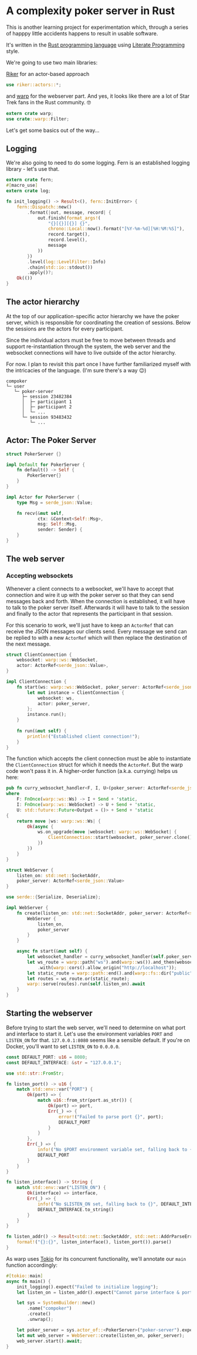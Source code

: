 # A complexity poker server in Rust

This is another learning project for experimentation which, through a series
of happpy little accidents happens to result in usable software.

It's written in the [Rust programming language](https://www.rust-lang.org/)
using [Literate Programming](https://en.wikipedia.org/wiki/Literate_programming)
style.

We're going to use two main libraries:

[Riker](https://riker.rs/) for an actor-based approach
```rust
use riker::actors::*;
```

and [warp](https://github.com/seanmonstar/warp) for the webserver part.
And yes, it looks like there are a lot of Star Trek fans in the Rust
community. 🤓

```rust
extern crate warp;
use crate::warp::Filter;
```

Let's get some basics out of the way...

## Logging
We're also going to need to do some logging. Fern is an established logging 
library - let's use that.

```rust
extern crate fern;
#[macro_use]
extern crate log;

fn init_logging() -> Result<(), fern::InitError> {
    fern::Dispatch::new()
        .format(|out, message, record| {
            out.finish(format_args!(
                "{}[{}][{}] {}",
                chrono::Local::now().format("[%Y-%m-%d][%H:%M:%S]"),
                record.target(),
                record.level(),
                message
            ))
        })
        .level(log::LevelFilter::Info)
        .chain(std::io::stdout())
        .apply()?;
    Ok(())
}
```

## The actor hierarchy

At the top of our application-specific actor hierarchy we have the poker
server, which is responsible for coordinating the creation of sessions.
Below the sessions are the actors for every participant.

Since the individual actors must be free to move between threads and
support re-instantiation through the system, the web server and the
websocket connections will have to live outside of the actor hierarchy.

For now. I plan to revisit this part once I have further familiarized myself
with the intricacies of the language. (I'm sure there's a way 😉)

```
compoker
└─ user
   └─ poker-server
      ├─ session 23482384
      │  ├─ participant 1
      │  ├─ participant 2
      │  └─ ...
      └─ session 93483432
         └─ ...
```

## Actor: The Poker Server


```rust
struct PokerServer {}

impl Default for PokerServer {
    fn default() -> Self {
        PokerServer{}
    }
}

impl Actor for PokerServer {
    type Msg = serde_json::Value;

    fn recv(&mut self,
            ctx: &Context<Self::Msg>,
            msg: Self::Msg,
            sender: Sender) {
    }
}
```

## The web server


### Accepting websockets

Whenever a client connects to a websocket, we'll have to accept that
connection and wire it up with the poker server so that they can send messages
back and forth. When the connection is established, it will have to talk to
the poker server itself. Afterwards it will have to talk to the session and
finally to the actor that represents the participant in that session.

For this scenario to work, we'll just have to keep an `ActorRef` that can
receive the JSON messages our clients send. Every message we send can be
replied to with a new `ActorRef` which will then replace the destination of
the next message. 

```rust
struct ClientConnection {
    websocket: warp::ws::WebSocket,
    actor: ActorRef<serde_json::Value>,
}

impl ClientConnection {
    fn start(ws: warp::ws::WebSocket, poker_server: ActorRef<serde_json::Value>) {
        let mut instance = ClientConnection {
            websocket: ws,
            actor: poker_server,
        };
        instance.run();
    }
    
    fn run(&mut self) {
        println!("Established client connection!");
    }
}
```

The function which accepts the client connection must be able to instantiate
the `ClientConnection` struct for which it needs the `ActorRef`. But the warp
code won't pass it in. A higher-order function (a.k.a. currying) helps us
here:

```rust
pub fn curry_websocket_handler<F, I, U>(poker_server: ActorRef<serde_json::Value>) -> F 
where
    F: FnOnce(warp::ws::Ws) -> I + Send + 'static,
    I: FnOnce(warp::ws::WebSocket) -> U + Send + 'static,
    U: std::future::Future<Output = ()> + Send + 'static
{
    return move |ws: warp::ws::Ws| {
        Ok(async {
            ws.on_upgrade(move |websocket: warp::ws::WebSocket| {
                ClientConnection::start(websocket, poker_server.clone());
            })
        }) 
    }
}
```

```rust
struct WebServer {
    listen_on: std::net::SocketAddr,
    poker_server: ActorRef<serde_json::Value>
}

use serde::{Serialize, Deserialize};

impl WebServer {
    fn create(listen_on: std::net::SocketAddr, poker_server: ActorRef<serde_json::Value>) -> Self {
        WebServer {
            listen_on,
            poker_server
        }
    }

    async fn start(&mut self) {
        let websocket_handler = curry_websocket_handler(self.poker_server.clone());
        let ws_route = warp::path("ws").and(warp::ws()).and_then(websocket_handler)
            .with(warp::cors().allow_origin("http://localhost"));
        let static_route = warp::path::end().and(warp::fs::dir("public"));
        let routes = ws_route.or(static_route);
        warp::serve(routes).run(self.listen_on).await
    }
}
```


## Starting the webserver

Before trying to start the web server, we'll need to determine on what port
and interface to start it. Let's use the environment variables `PORT` and
`LISTEN_ON` for that. `127.0.0.1:8080` seems like a sensible default.
If you're on Docker, you'll want to set `LISTEN_ON` to `0.0.0.0`.

```rust
const DEFAULT_PORT: u16 = 8080;
const DEFAULT_INTERFACE: &str = "127.0.0.1";

use std::str::FromStr;

fn listen_port() -> u16 {
    match std::env::var("PORT") {
        Ok(port) => {
            match u16::from_str(port.as_str()) {
                Ok(port) => port,
                Err(_) => {
                    error!("Failed to parse port {}", port);
                    DEFAULT_PORT
                }
            }
        },
        Err(_) => {
            info!("No $PORT environment variable set, falling back to {}", DEFAULT_PORT);
            DEFAULT_PORT
        }
    }
}

fn listen_interface() -> String {
    match std::env::var("LISTEN_ON") {
        Ok(interface) => interface,
        Err(_) => {
            info!("No $LISTEN_ON set, falling back to {}", DEFAULT_INTERFACE);
            DEFAULT_INTERFACE.to_string()
        }
    }
}

fn listen_addr() -> Result<std::net::SocketAddr, std::net::AddrParseError> {
    format!("{}:{}", listen_interface(), listen_port()).parse()
}
```

As warp uses [Tokio](https://tokio.rs/) for its concurrent functionality,
we'll annotate  our `main` function accordingly:

```rust
#[tokio::main]
async fn main() {
    init_logging().expect("Failed to initialize logging");
    let listen_on = listen_addr().expect("Cannot parse interface & port configuration");

    let sys = SystemBuilder::new()
        .name("compoker")
        .create()
        .unwrap();

    let poker_server = sys.actor_of::<PokerServer>("poker-server").expect("Failed to start poker server");
    let mut web_server = WebServer::create(listen_on, poker_server);
    web_server.start().await;
}
```
